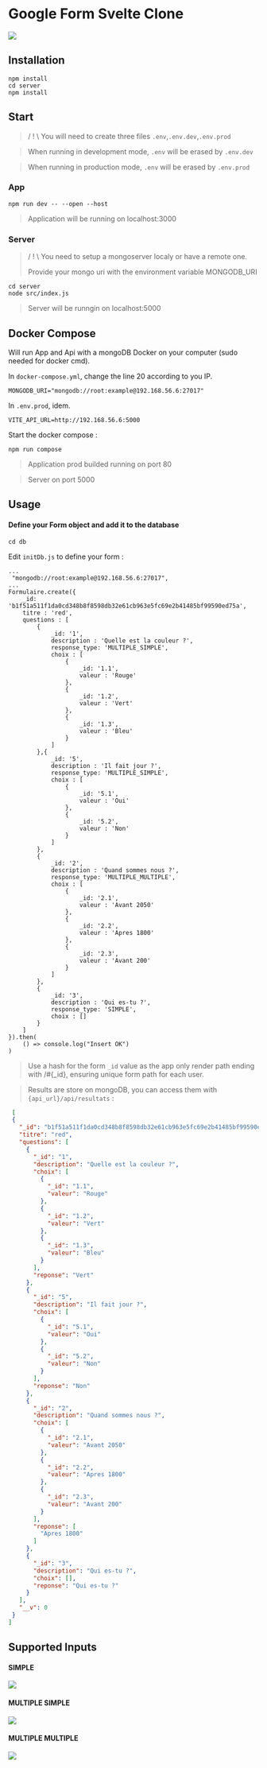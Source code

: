 # Google Form Svelte Clone


![](https://raw.githubusercontent.com/fair3n/goggle-forms-svelte/develop/docs/images/form.png)


## Installation

```
npm install
cd server
npm install
```

## Start

> / ! \ You will need to create three files `.env`,`.env.dev`,`.env.prod`

> When running in development mode, `.env` will be erased by `.env.dev`

> When running in production mode, `.env` will be erased by `.env.prod`
### App

```
npm run dev -- --open --host
```
> Application will be running on localhost:3000


### Server
> / ! \ You need to setup a mongoserver localy or have a remote one.
> 
> Provide your mongo uri with the environment variable MONGODB_URI
```
cd server
node src/index.js
```



> Server will be runngin on localhost:5000

## Docker Compose
Will run App and Api with a mongoDB Docker on your computer (sudo needed for docker cmd).

In `docker-compose.yml`, change the line 20 according to you IP.
```
MONGODB_URI="mongodb://root:example@192.168.56.6:27017"
```

In `.env.prod`, idem.
```
VITE_API_URL=http://192.168.56.6:5000
```

Start the docker compose :

```
npm run compose
```

> Application prod builded running on port 80 

> Server on port 5000

## Usage

#### Define your Form object and add it to the database

```
cd db
```

Edit `initDb.js` to define your form :
```
...
 "mongodb://root:example@192.168.56.6:27017",
...
Formulaire.create({
    _id: 'b1f51a511f1da0cd348b8f8598db32e61cb963e5fc69e2b41485bf99590ed75a',
    titre : 'red',
    questions : [
        {
            _id: '1',
            description : 'Quelle est la couleur ?',
            response_type: 'MULTIPLE_SIMPLE',
            choix : [
                {
                    _id: '1.1',
                    valeur : 'Rouge'
                },
                {
                    _id: '1.2',
                    valeur : 'Vert'
                },
                {
                    _id: '1.3',
                    valeur : 'Bleu'
                }
            ]
        },{
            _id: '5',
            description : 'Il fait jour ?',
            response_type: 'MULTIPLE_SIMPLE',
            choix : [
                {
                    _id: '5.1',
                    valeur : 'Oui'
                },
                {
                    _id: '5.2',
                    valeur : 'Non'
                }
            ]
        },
        {
            _id: '2',
            description : 'Quand sommes nous ?',
            response_type: 'MULTIPLE_MULTIPLE',
            choix : [
                {
                    _id: '2.1',
                    valeur : 'Avant 2050'
                },
                {
                    _id: '2.2',
                    valeur : 'Apres 1800'
                },
                {
                    _id: '2.3',
                    valeur : 'Avant 200'
                }
            ]
        },
        {
            _id: '3',
            description : 'Qui es-tu ?',
            response_type: 'SIMPLE',
            choix : []
        }
    ]
}).then(
    () => console.log("Insert OK")
)
```
> Use a hash for the form `_id` value as the app only render path ending with /#{_id}, ensuring unique form path for each user.

> Results are store on mongoDB, you can access them with `{api_url}/api/resultats` : 
  
 ```json
  [
  {
    "_id": "b1f51a511f1da0cd348b8f8598db32e61cb963e5fc69e2b41485bf99590ed75a",
    "titre": "red",
    "questions": [
      {
        "_id": "1",
        "description": "Quelle est la couleur ?",
        "choix": [
          {
            "_id": "1.1",
            "valeur": "Rouge"
          },
          {
            "_id": "1.2",
            "valeur": "Vert"
          },
          {
            "_id": "1.3",
            "valeur": "Bleu"
          }
        ],
        "reponse": "Vert"
      },
      {
        "_id": "5",
        "description": "Il fait jour ?",
        "choix": [
          {
            "_id": "5.1",
            "valeur": "Oui"
          },
          {
            "_id": "5.2",
            "valeur": "Non"
          }
        ],
        "reponse": "Non"
      },
      {
        "_id": "2",
        "description": "Quand sommes nous ?",
        "choix": [
          {
            "_id": "2.1",
            "valeur": "Avant 2050"
          },
          {
            "_id": "2.2",
            "valeur": "Apres 1800"
          },
          {
            "_id": "2.3",
            "valeur": "Avant 200"
          }
        ],
        "reponse": [
          "Apres 1800"
        ]
      },
      {
        "_id": "3",
        "description": "Qui es-tu ?",
        "choix": [],
        "reponse": "Qui es-tu ?"
      }
    ],
    "__v": 0
  }
]
```
  
## Supported Inputs 

#### SIMPLE
![](https://raw.githubusercontent.com/fair3n/goggle-forms-svelte/develop/docs/images/SIMPLE.png)

#### MULTIPLE SIMPLE

![](https://raw.githubusercontent.com/fair3n/goggle-forms-svelte/develop/docs/images/MULTIPLE_SIMPLE.png)


#### MULTIPLE MULTIPLE
![](https://raw.githubusercontent.com/fair3n/goggle-forms-svelte/develop/docs/images/MULTIPLE_MULTIPLE.png)

